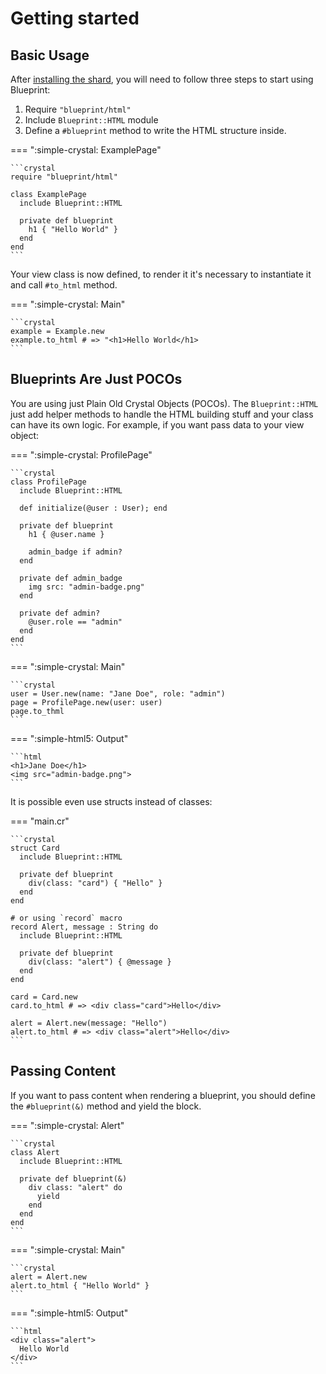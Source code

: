 # Getting started

## Basic Usage

After [installing the shard](../installation.md), you will need to follow three
steps to start using Blueprint:

1. Require `"blueprint/html"`
1. Include `Blueprint::HTML` module
1. Define a `#blueprint` method to write the HTML structure inside.

=== ":simple-crystal: ExamplePage"

    ```crystal
    require "blueprint/html"

    class ExamplePage
      include Blueprint::HTML

      private def blueprint
        h1 { "Hello World" }
      end
    end
    ```

Your view class is now defined, to render it it's necessary to instantiate it
and call `#to_html` method.

=== ":simple-crystal: Main"

    ```crystal
    example = Example.new
    example.to_html # => "<h1>Hello World</h1>
    ```

## Blueprints Are Just POCOs
You are using just Plain Old Crystal Objects (POCOs). The `Blueprint::HTML` just
add helper methods to handle the HTML building stuff and your class can have its
own logic. For example, if you want pass data to your view object:

=== ":simple-crystal: ProfilePage"

    ```crystal
    class ProfilePage
      include Blueprint::HTML

      def initialize(@user : User); end

      private def blueprint
        h1 { @user.name }

        admin_badge if admin?
      end

      private def admin_badge
        img src: "admin-badge.png"
      end

      private def admin?
        @user.role == "admin"
      end
    end
    ```

=== ":simple-crystal: Main"

    ```crystal
    user = User.new(name: "Jane Doe", role: "admin")
    page = ProfilePage.new(user: user)
    page.to_thml
    ```

=== ":simple-html5: Output"

    ```html
    <h1>Jane Doe</h1>
    <img src="admin-badge.png">
    ```

It is possible even use structs instead of classes:

=== "main.cr"

    ```crystal
    struct Card
      include Blueprint::HTML

      private def blueprint
        div(class: "card") { "Hello" }
      end
    end

    # or using `record` macro
    record Alert, message : String do
      include Blueprint::HTML

      private def blueprint
        div(class: "alert") { @message }
      end
    end

    card = Card.new
    card.to_html # => <div class="card">Hello</div>

    alert = Alert.new(message: "Hello")
    alert.to_html # => <div class="alert">Hello</div>
    ```

## Passing Content

If you want to pass content when rendering a blueprint, you should define the
`#blueprint(&)` method and yield the block.

=== ":simple-crystal: Alert"

    ```crystal
    class Alert
      include Blueprint::HTML

      private def blueprint(&)
        div class: "alert" do
          yield
        end
      end
    end
    ```

=== ":simple-crystal: Main"

    ```crystal
    alert = Alert.new
    alert.to_html { "Hello World" }
    ```

=== ":simple-html5: Output"

    ```html
    <div class="alert">
      Hello World
    </div>
    ```
